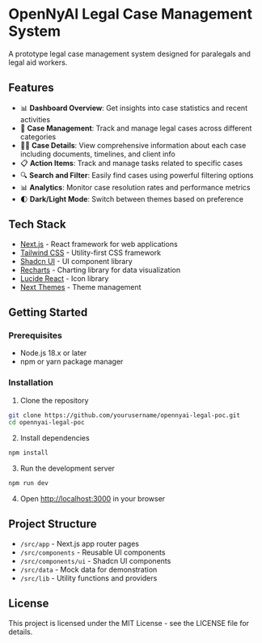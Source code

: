 # OpenNyAI Legal Case Management System

A prototype legal case management system designed for paralegals and legal aid workers.

## Features

- 📊 **Dashboard Overview**: Get insights into case statistics and recent activities
- 📁 **Case Management**: Track and manage legal cases across different categories
- 🧑‍⚖️ **Case Details**: View comprehensive information about each case including documents, timelines, and client info
- 📋 **Action Items**: Track and manage tasks related to specific cases
- 🔍 **Search and Filter**: Easily find cases using powerful filtering options
- 📊 **Analytics**: Monitor case resolution rates and performance metrics
- 🌓 **Dark/Light Mode**: Switch between themes based on preference

## Tech Stack

- [Next.js](https://nextjs.org/) - React framework for web applications
- [Tailwind CSS](https://tailwindcss.com/) - Utility-first CSS framework
- [Shadcn UI](https://ui.shadcn.com/) - UI component library
- [Recharts](https://recharts.org/) - Charting library for data visualization
- [Lucide React](https://lucide.dev/) - Icon library
- [Next Themes](https://github.com/pacocoursey/next-themes) - Theme management

## Getting Started

### Prerequisites

- Node.js 18.x or later
- npm or yarn package manager

### Installation

1. Clone the repository
```bash
git clone https://github.com/yourusername/opennyai-legal-poc.git
cd opennyai-legal-poc
```

2. Install dependencies
```bash
npm install
```

3. Run the development server
```bash
npm run dev
```

4. Open [http://localhost:3000](http://localhost:3000) in your browser

## Project Structure

- `/src/app` - Next.js app router pages
- `/src/components` - Reusable UI components
- `/src/components/ui` - Shadcn UI components
- `/src/data` - Mock data for demonstration
- `/src/lib` - Utility functions and providers

## License

This project is licensed under the MIT License - see the LICENSE file for details.
